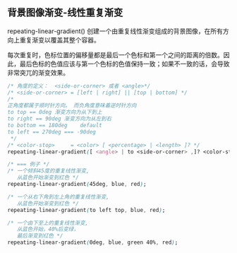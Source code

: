
## 背景图像渐变-线性重复渐变
repeating-linear-gradient() 创建一个由重复线性渐变组成的背景图像，在所有方向上重复渐变以覆盖其整个容器。

每次重复时，色标位置的偏移量都是最后一个色标和第一个之间的距离的倍数。因此，最后色标的色值应该与第一个色标的色值保持一致；如果不一致的话，会导致非常突兀的渐变效果。
```css
/* 角度的定义：  <side-or-corner> 或者 <angle>*/
/* <side-or-corner> = [left | right] || [top | bottom] */
/* 
正角度都属于顺时针方向。 而负角度意味着逆时针方向
to top == 0deg 渐变方向为从下到上 
to right == 90deg 渐变方向为从左到右
to bottom == 180deg    default
to left == 270deg === -90deg
 */
/* <color-stop>     = <color> [ <percentage> | <length> ]? */
repeating-linear-gradient([ <angle> | to <side-or-corner> ,]? <color-stop> [, <color-stop>]+ )

/* === 例子 */
/* 一个倾斜45度的重复线性渐变,
   从蓝色开始渐变到红色 */
repeating-linear-gradient(45deg, blue, red);

/* 一个从右下角到左上角的重复线性渐变,
   从蓝色开始渐变到红色 */
repeating-linear-gradient(to left top, blue, red);

/* 一个由下至上的重复线性渐变,
   从蓝色开始，40%后变绿，
   最后渐变到红色 */
repeating-linear-gradient(0deg, blue, green 40%, red);
```